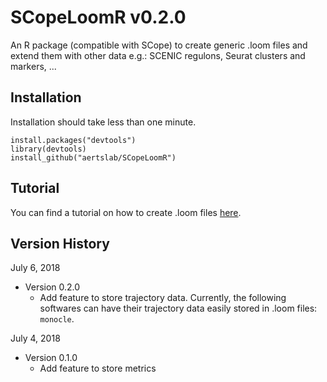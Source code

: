# SCopeLoomR v0.2.0
An R package (compatible with SCope) to create generic .loom files and extend them with other data e.g.: SCENIC regulons, Seurat clusters and markers, ...

## Installation

Installation should take less than one minute.

```
install.packages("devtools")
library(devtools)
install_github("aertslab/SCopeLoomR")
```

## Tutorial
You can find a tutorial on how to create .loom files [here](https://github.com/aertslab/SCopeLoomR/blob/master/vignettes/SCopeLoomR_tutorial.Rmd).

## Version History

July 6, 2018

* Version 0.2.0
    * Add feature to store trajectory data. Currently, the following softwares can have their trajectory data easily stored in .loom files: `monocle`.

July 4, 2018

* Version 0.1.0
    * Add feature to store metrics
        

